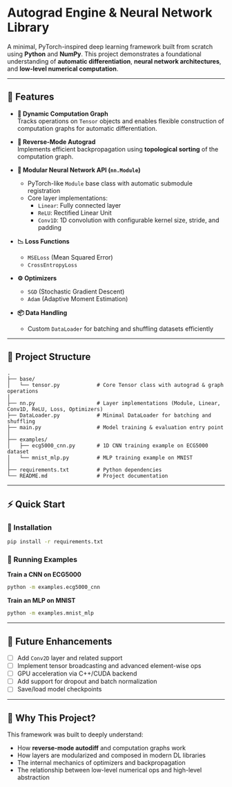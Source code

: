 # Autograd Engine & Neural Network Library

A minimal, PyTorch-inspired deep learning framework built from scratch using **Python** and **NumPy**. This project demonstrates a foundational understanding of **automatic differentiation**, **neural network architectures**, and **low-level numerical computation**.

---

## 🚀 Features

- **🔁 Dynamic Computation Graph**  
  Tracks operations on `Tensor` objects and enables flexible construction of computation graphs for automatic differentiation.

- **🧮 Reverse-Mode Autograd**  
  Implements efficient backpropagation using **topological sorting** of the computation graph.

- **🧱 Modular Neural Network API (`nn.Module`)**  
  - PyTorch-like `Module` base class with automatic submodule registration  
  - Core layer implementations:
    - `Linear`: Fully connected layer  
    - `ReLU`: Rectified Linear Unit  
    - `Conv1D`: 1D convolution with configurable kernel size, stride, and padding

- **📉 Loss Functions**  
  - `MSELoss` (Mean Squared Error)  
  - `CrossEntropyLoss`

- **⚙️ Optimizers**  
  - `SGD` (Stochastic Gradient Descent)  
  - `Adam` (Adaptive Moment Estimation)

- **📦 Data Handling**  
  - Custom `DataLoader` for batching and shuffling datasets efficiently

---

## 📁 Project Structure

```
.
├── base/
│   └── tensor.py            # Core Tensor class with autograd & graph operations
│
├── nn.py                    # Layer implementations (Module, Linear, Conv1D, ReLU, Loss, Optimizers)
├── DataLoader.py            # Minimal DataLoader for batching and shuffling
├── main.py                  # Model training & evaluation entry point
│
├── examples/
│   ├── ecg5000_cnn.py       # 1D CNN training example on ECG5000 dataset
│   └── mnist_mlp.py         # MLP training example on MNIST
│
├── requirements.txt         # Python dependencies
└── README.md                # Project documentation
```

---

## ⚡ Quick Start

### 🔧 Installation

```bash
pip install -r requirements.txt
```

### 🧪 Running Examples

**Train a CNN on ECG5000**
```bash
python -m examples.ecg5000_cnn
```

**Train an MLP on MNIST**
```bash
python -m examples.mnist_mlp
```

---

## 🔭 Future Enhancements

- [ ] Add `Conv2D` layer and related support
- [ ] Implement tensor broadcasting and advanced element-wise ops
- [ ] GPU acceleration via C++/CUDA backend
- [ ] Add support for dropout and batch normalization
- [ ] Save/load model checkpoints

---

## 🧠 Why This Project?

This framework was built to deeply understand:
- How **reverse-mode autodiff** and computation graphs work  
- How layers are modularized and composed in modern DL libraries  
- The internal mechanics of optimizers and backpropagation  
- The relationship between low-level numerical ops and high-level abstraction
